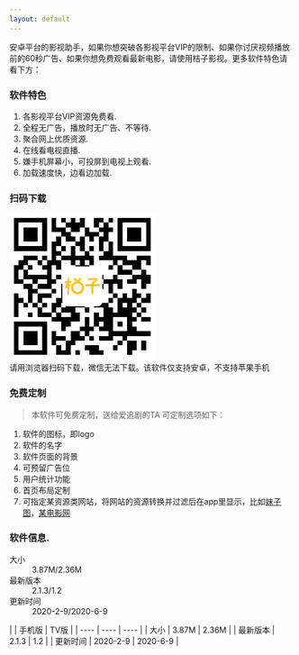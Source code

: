 ```yaml
---
layout: default
---
```


安卓平台的影视助手，如果你想突破各影视平台VIP的限制、如果你讨厌视频播放前的60秒广告、如果你想免费观看最新电影，请使用桔子影视。更多软件特色请看下方：

### 软件特色

1.  各影视平台VIP资源免费看.
2.  全程无广告，播放时无广告、不等待.
3.  聚合网上优质资源.
4.  在线看电视直播.
5.  嫌手机屏幕小，可投屏到电视上观看.
6.  加载速度快，边看边加载.

### 扫码下载

![二维码](assets/img/erw.png)
<br>请用浏览器扫码下载，微信无法下载。该软件仅支持安卓，不支持苹果手机

### 免费定制

> 本软件可免费定制，送给爱追剧的TA
> 可定制选项如下：
1. 软件的图标，即logo
2. 软件的名字
3. 软件页面的背景
4. 可预留广告位
5. 用户统计功能
6. 首页布局定制
7. 可指定某资源类网站，将网站的资源转换并过滤后在app里显示，比如[妹子图](https://www.meizitu.com/)，[某电影网](http://www.k2938.com/)


### 软件信息.

<dl>
<dt>大小</dt>
<dd>3.87M/2.36M</dd>
<dt>最新版本</dt>
<dd>2.1.3/1.2</dd>
<dt>更新时间</dt>
<dd>2020-2-9/2020-6-9</dd>
</dl>
|     | 手机版  | TV版  |
|  ----  | ----  | ----  |
| 大小  | 3.87M | 2.36M |
| 最新版本  | 2.1.3 | 1.2 |
| 更新时间  | 2020-2-9 | 2020-6-9 |
